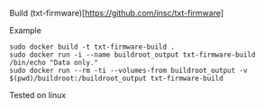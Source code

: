 
Build (txt-firmware)[https://github.com/insc/txt-firmware] 

Example

    sudo docker build -t txt-firmware-build .
    sudo docker run -i --name buildroot_output txt-firmware-build /bin/echo "Data only."
    sudo docker run --rm -ti --volumes-from buildroot_output -v $(pwd)/buildroot:/buildroot_output txt-firmware-build


Tested on linux 
